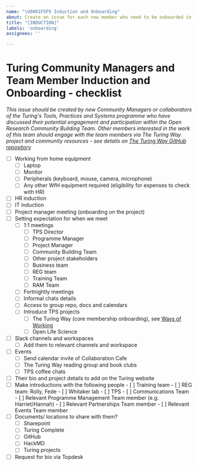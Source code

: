 ```yaml
---
name: "\U0001F5F9 Induction and Onboarding"
about: Create an issue for each new member who need to be onboarded in the team
title: "[INDUCTION]"
labels: 'onboarding'
assignees: ''

---
```


<!-- This issue templated recreated from the [Turing Open Research Community Management github repository](https://github.com/alan-turing-institute/open-research-community-management/tree/main) -->


# Turing Community Managers and Team Member Induction and Onboarding - checklist

*This issue should be created by new Community Managers or collaborators of the Turing's Tools, Practices and Systems programme who have discussed their potential engagement and participation within the Open Research Community Building Team. Other members interested in the work of this team should engage with the team members via The Turing Way project and community resources - see details on [The Turing Way GitHub repository](https://github.com/alan-turing-institute/the-turing-way)*

- [ ] Working from home equipment 
    - [ ] Laptop
    - [ ] Monitor 
    - [ ] Peripherals (keyboard, mouse, camera, microphone) 
    - [ ] Any other WfH equipment required (eligibility for expenses to check with HR)
- [ ] HR induction
- [ ] IT induction
- [ ] Project manager meeting (onboarding on the project)
- [ ] Setting expectation for when we meet
    - [ ] 1:1 meetings
        - [ ] TPS Director
        - [ ] Programme Manager
        - [ ] Project Manager
        - [ ] Community Building Team
        - [ ] Other project stakeholders
        - [ ] Business team
        - [ ] REG team
        - [ ] Training Team
        - [ ] RAM Team
    - [ ] Fortnightly meetings
    - [ ] Informal chats details
    - [ ] Access to group repo, docs and calendars
    - [ ] Introduce TPS projects
        - [ ] The Turing Way (core membership onboarding), see [Ways of Working](https://github.com/alan-turing-institute/the-turing-way/blob/main/ways_of_working.md)
        - [ ] Open Life Science
- [ ] Slack channels and workspaces
    - [ ] Add them to relevant channels and workspace
- [ ] Events
    - [ ] Send calendar invite of Collaboration Cafe
    - [ ] The Turing Way reading group and book clubs
    - [ ] TPS coffee chats
- [ ] Their bio and project details to add on the Turing website
- [ ] Make introductions with the following people
        - [ ] Training team
        - [ ] REG team: Rolly, Fede
        - [ ] Whitaker lab
        - [ ] TPS
        - [ ] Communications Team 
        - [ ] Relevant Programme Management Team member (e.g. Harriet/Hannah)
        - [ ] Relevant Partnerships Team member 
        - [ ] Relevant Events Team member 
- [ ] Documents/ locations to share with them? 
	- [ ] Sharepoint
	- [ ] Turing Complete
	- [ ] GitHub
	- [ ] HackMD
	- [ ] Turing projects
- [ ] Request for bio via Topdesk